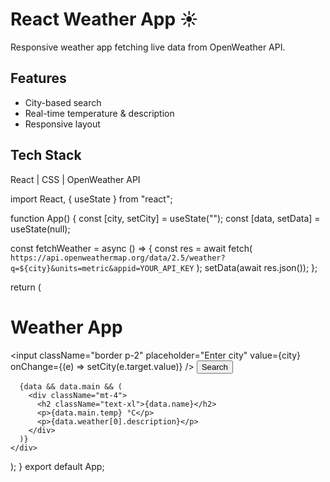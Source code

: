 # React Weather App ☀️
Responsive weather app fetching live data from OpenWeather API.

## Features
- City-based search  
- Real-time temperature & description  
- Responsive layout  

## Tech Stack
React | CSS | OpenWeather API

import React, { useState } from "react";

function App() {
  const [city, setCity] = useState("");
  const [data, setData] = useState(null);

  const fetchWeather = async () => {
    const res = await fetch(
      `https://api.openweathermap.org/data/2.5/weather?q=${city}&units=metric&appid=YOUR_API_KEY`
    );
    setData(await res.json());
  };

  return (
    <div className="p-6 text-center">
      <h1 className="text-2xl font-bold mb-4">Weather App</h1>
      <input
        className="border p-2"
        placeholder="Enter city"
        value={city}
        onChange={(e) => setCity(e.target.value)}
      />
      <button onClick={fetchWeather} className="ml-2 p-2 bg-blue-500 text-white">
        Search
      </button>

      {data && data.main && (
        <div className="mt-4">
          <h2 className="text-xl">{data.name}</h2>
          <p>{data.main.temp} °C</p>
          <p>{data.weather[0].description}</p>
        </div>
      )}
    </div>
  );
}
export default App;
